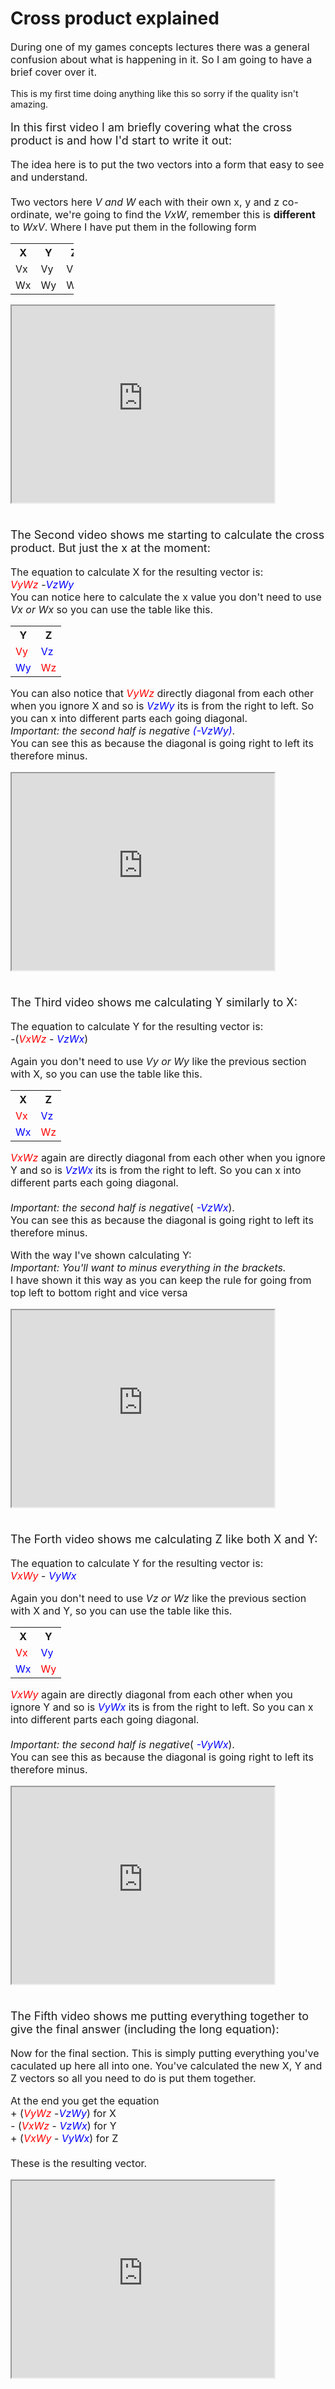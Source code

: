 # Cross product explained

<p style="font-size:16px">
During one of my games concepts lectures there was a general confusion about what is happening in it. So I am going to have a brief cover over it.<br>
</p>

<p style="font-size:14px">
This is my first time doing anything like this so sorry if the quality isn't amazing.
</p>

<p style="font-size:18px">
In this first video I am briefly covering what the cross product is and how I'd start to write it out:
</p>

<p style="font-size:16px">
The idea here is to put the two vectors into a form that easy to see and understand. <br><br>Two vectors here <em>V and W</em> each with their own x, y and z co-ordinate, we're going to find the <em>VxW</em>, remember this is <strong>different</strong> to <em>WxV</em>. Where I have put them in the following form
</p>

<table style="width:20%">
  <tr>
    <th>X</th>
    <th>Y</th>
    <th>Z</th>
  </tr>
  <tr>
    <td>Vx</td>
    <td>Vy</td>
    <td>Vz</td>
  </tr>
  <tr>
    <td>Wx</td>
    <td>Wy</td>
    <td>Wz</td>
  </tr>
</table>

<iframe width="420" height="315"
src="https://www.youtube.com/embed/dIB3xGbndso" allowfullscreen>
</iframe>

<p style="font-size:18px"><br>
The Second video shows me starting to calculate the cross product. But just the x at the moment:
</p>
<p style="font-size:16px">
The equation to calculate X for the resulting vector is:<br>
<em style="color:Red">VyWz</em> -<em style="color:blue">VzWy</em> <br>
You can notice here to calculate the x value you don't need to use <em>Vx or Wx</em> so you can use the table like this.

</p>
<table style="width:20%">
  <tr>
    <th>Y</th>
    <th>Z</th>
  </tr>
  <tr>
    <td style="color:Red">Vy</td>
    <td style="color:Blue">Vz</td>
  </tr>
  <tr>
    <td style="color:Blue">Wy</td>
    <td style="color:Red">Wz</td>
  </tr>
</table>

<p style="font-size:16px">
You can also notice that <em style="color:red">VyWz</em> directly diagonal from each other when you ignore X and so is <em style="color:blue">VzWy</em> its is from the right to left. So you can x into different parts each going diagonal.<br> <em> Important: the second half is negative</em> <em style="color:blue">(-VzWy)</em>.<br> You can see this as because the diagonal is going right to left its therefore minus.
</p>


<iframe width="420" height="315"
src="https://www.youtube.com/embed/z6x4OjVvPmM" allowfullscreen>
</iframe>

<p style="font-size:18px"> <br>The Third video shows me calculating Y similarly to X:</p>

<p style="font-size:16px">
The equation to calculate Y for the resulting vector is:<br>
<em>-</em>(<em style="color:Red">VxWz</em> - <em style="color:Blue">VzWx</em>)<br>

<p style="font-size:16px">
Again you don't need to use <em>Vy or Wy</em> like the previous section with X, so you can use the table like this.</p>

<table style="width:20%">
  <tr>
    <th>X</th>
    <th>Z</th>
  </tr>
  <tr>
    <td style="color:Red">Vx</td>
    <td style="color:blue">Vz</td>
  </tr>
  <tr>
    <td style="color:Blue">Wx</td>
    <td style="color:Red">Wz</td>
  </tr>
</table>

<p style="font-size:16px">
<em style="color:red">VxWz</em> again are directly diagonal from each other when you ignore Y and so is <em style="color:blue">VzWx</em> its is from the right to left. So you can x into different parts each going diagonal.
<br><br>
<em> Important: the second half is negative</em>(<em style="color:blue"> -VzWx</em>).
<br> You can see this as because the diagonal is going right to left its therefore minus.
</p>

<p style="font-size:16px">
With the way I've shown calculating Y:<br><em>Important: You'll want to minus everything in the brackets.</em><br> I have shown it this way as you can keep the rule for going from top left to bottom right and vice versa
</p>

<iframe width="420" height="315"
src="https://www.youtube.com/embed/Oq04485K2v8" allowfullscreen>
</iframe>

<p style="font-size:18px"> <br>The Forth video shows me calculating Z like both X and Y:</p>

<p style="font-size:16px">
The equation to calculate Y for the resulting vector is:<br>
<em style="color:red">VxWy</em> - <em style="color:blue">VyWx</em> <br>

<p style="font-size:16px">
Again you don't need to use <em>Vz or Wz</em> like the previous section with X and Y, so you can use the table like this.</p>

<table style="width:20%">
  <tr>
    <th>X</th>
    <th>Y</th>
  </tr>
  <tr>
    <td style="color:Red">Vx</td>
    <td style="color:Blue">Vy</td>
  </tr>
  <tr>
    <td style="color:Blue">Wx</td>
    <td style="color:Red">Wy</td>
  </tr>
</table>

<p style="font-size:16px">
<em style="color:Red">VxWy</em> again are directly diagonal from each other when you ignore Y and so is <em style="color:Blue">VyWx</em> its is from the right to left. So you can x into different parts each going diagonal.
<br><br>
<em> Important: the second half is negative</em>(<em style="color:blue"> -VyWx</em>).
<br> You can see this as because the diagonal is going right to left its therefore minus.
</p>

<iframe width="420" height="315"
src="https://www.youtube.com/embed/MkU2XPSFeGA" allowfullscreen>
</iframe>

<p style="font-size:18px"> <br>The Fifth video shows me putting everything together to give the final answer (including the long equation):</p>

<p style="font-size:16px">
Now for the final section. This is simply putting everything you've caculated up here all into one. You've calculated the new X, Y and Z vectors so all you need to do is put them together.
</p>
<p style="font-size:16px">
At the end you get the equation<br>
+ (<em style="color:Red">VyWz</em> -<em style="color:blue">VzWy</em>) for X<br>
<em>- </em>(<em style="color:Red">VxWz</em> - <em style="color:Blue">VzWx</em>) for Y<br>
+ (<em style="color:red">VxWy</em> - <em style="color:blue">VyWx</em>) for Z <br>
<br>
These is the resulting vector.


</p>
<iframe width="420" height="315"
src="https://www.youtube.com/embed/GojkhIdKIy0" allowfullscreen>
</iframe>
